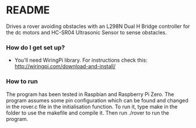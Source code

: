 # README #

Drives a rover avoiding obstacles with an L298N Dual H Bridge controller for the dc motors and HC-SR04 Ultrasonic Sensor to sense obstacles.

### How do I get set up? ###

* You'll need WiringPi library. For instructions check this: http://wiringpi.com/download-and-install/

### How to run ###

The program has been tested in Raspbian and Raspberry Pi Zero. The program assumes some pin configuration which can be found and changed in the rover.c file in the initialisation function. To run it, type make in the folder to use the makefile and compile it. Then run ./rover to run the program.